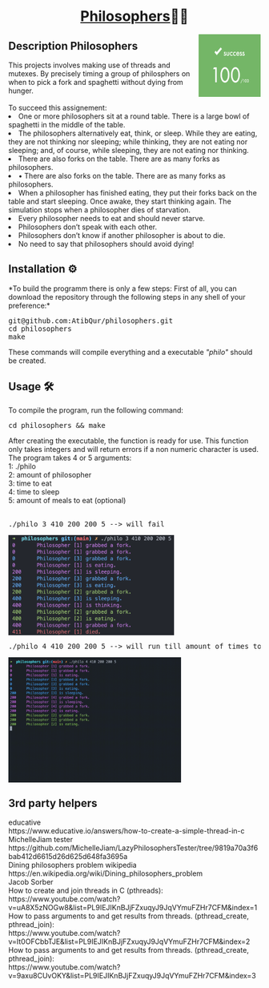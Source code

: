 # <h1 align="center"><a href="https://github.com/AtibQur/philosophers/blob/main/exercise_pdf/en.subject.pdf" target="_blank">Philosophers</a>🍝🍴</h1>
<p><img align="right" src="./exercise_pdf/img/score_100.png" alt="Score" width="125" height="125"></p>

<h2> Description Philosophers</h2>
This projects involves making use of threads and mutexes. 
By precisely timing a group of philosphers on when to pick a fork and spaghetti without dying from hunger.
<br><br>
To succeed this assignement:
<li>One or more philosophers sit at a round table.
There is a large bowl of spaghetti in the middle of the table.</li>
<li>The philosophers alternatively eat, think, or sleep.
While they are eating, they are not thinking nor sleeping;
while thinking, they are not eating nor sleeping;
and, of course, while sleeping, they are not eating nor thinking.</li>
<li>There are also forks on the table. There are as many forks as philosophers.</li>
<li>• There are also forks on the table. There are as many forks as philosophers.</li>
<li>When a philosopher has finished eating, they put their forks back on the table and
start sleeping. Once awake, they start thinking again. The simulation stops when
a philosopher dies of starvation.</li>
<li>Every philosopher needs to eat and should never starve.</li>
<li>Philosophers don’t speak with each other.</li>
<li>Philosophers don’t know if another philosopher is about to die.</li>
<li>No need to say that philosophers should avoid dying!</li>

<h2>Installation ⚙️</h2>
*To build the programm there is only a few steps: First of all, you can download the repository through the following steps in any shell of your preference:*
<br>
<pre>
git@github.com:AtibQur/philosophers.git
cd philosophers
make
</pre>
These commands will compile everything and a executable <em>"philo"</em> should be created.
<br>
<h2>Usage 🛠️</h2>
<p>To compile the program, run the following command:</p>
<pre>
cd philosophers && make
</pre>
After creating the executable, the function is ready for use. This function only takes integers and will return errors if a non numeric character is used. <br>
The program takes 4 or 5 arguments: <br>
1: ./philo <br>
2: amount of philosopher<br>
3: time to eat<br>
4: time to sleep<br>
5: amount of meals to eat (optional)<br>
<br>
<pre>
./philo 3 410 200 200 5 --> will fail
</pre>
<p><img align="center" src="exercise_pdf/img/failed_img.png" alt="Score" height="200"></p>
<pre>
./philo 4 410 200 200 5 --> will run till amount of times to eat is true
</pre>
<p><img align="center" src="exercise_pdf/img/succes.gif" alt="Score" height="250"></p>
<h2>3rd party helpers</h2>
educative<br>
https://www.educative.io/answers/how-to-create-a-simple-thread-in-c
<br>
MichelleJiam tester<br>
https://github.com/MichelleJiam/LazyPhilosophersTester/tree/9819a70a3f6bab412d6615d26d625d648fa3695a
<br>
Dining philosophers problem wikipedia<br>
https://en.wikipedia.org/wiki/Dining_philosophers_problem
<br>
Jacob Sorber<br>
How to create and join threads in C (pthreads):
<br>
https://www.youtube.com/watch?v=uA8X5zNOGw8&list=PL9IEJIKnBJjFZxuqyJ9JqVYmuFZHr7CFM&index=1
<br>
How to pass arguments to and get results from threads. (pthread_create, pthread_join):
<br>
https://www.youtube.com/watch?v=It0OFCbbTJE&list=PL9IEJIKnBJjFZxuqyJ9JqVYmuFZHr7CFM&index=2
<br>
How to pass arguments to and get results from threads. (pthread_create, pthread_join):
<br>
https://www.youtube.com/watch?v=9axu8CUvOKY&list=PL9IEJIKnBJjFZxuqyJ9JqVYmuFZHr7CFM&index=3